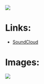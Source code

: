 ![](https://github.com/SLiX69/plugin.audio.soundcloud/raw/master/icon.png)
# **Links:**

* [SoundCloud](www.soundcloud.com)

# **Images:**
![](http://i.imgur.com/ZUzKuXy.jpg)
